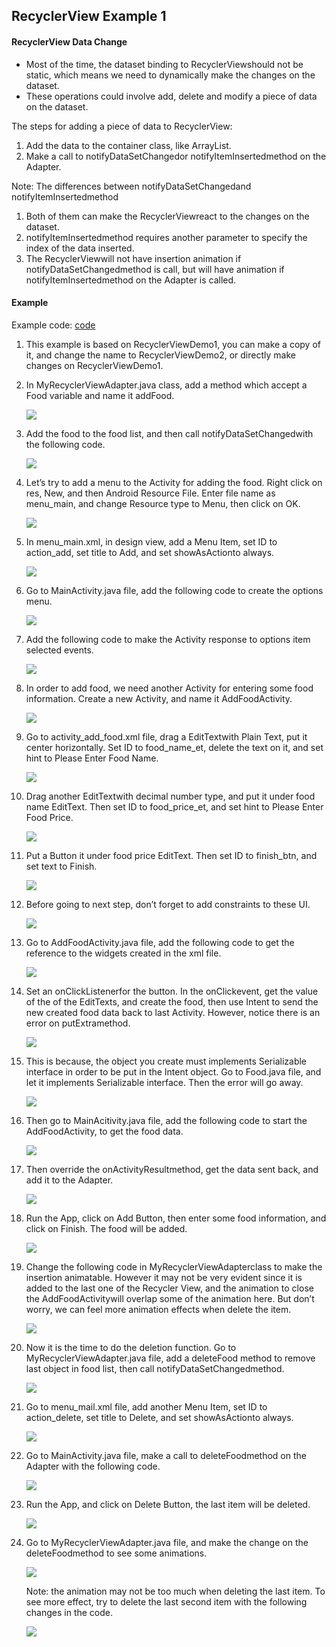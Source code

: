 ## RecyclerView Example 1



#### RecyclerView Data Change

-   Most of the time, the dataset binding to RecyclerViewshould not be static, which means we need to
    dynamically make the changes on the dataset.
-   These operations could involve add, delete and modify a piece of data on the dataset.



The steps for adding a piece of data to RecyclerView:

1.  Add the data to the container class, like ArrayList.
2.  Make a call to notifyDataSetChangedor notifyItemInsertedmethod on the Adapter.

Note:
The differences between notifyDataSetChangedand notifyItemInsertedmethod

1.  Both of them can make the RecyclerViewreact to the changes on the dataset.
2.  notifyItemInsertedmethod requires another parameter to specify the index of the data inserted.
3.  The RecyclerViewwill not have insertion animation if notifyDataSetChangedmethod is call, but will
    have animation if notifyItemInsertedmethod on the Adapter is called.



#### Example

Example code: [code](https://github.com/fwangyt/Android-App-Dev-1/raw/master/13/RecyclerView%20Example%202/RecyclerViewDemo2.zip)



1.  This example is based on RecyclerViewDemo1, you can make a copy of it, and change the name to
    RecyclerViewDemo2, or directly make changes on RecyclerViewDemo1.

2.  In MyRecyclerViewAdapter.java class, add a method which accept a Food variable and name it addFood.

    ![](https://raw.githubusercontent.com/fwangyt/Android-App-Dev-1/master/13/RecyclerView%20Example%202/img_02.png)

3.  Add the food to the food list, and then call notifyDataSetChangedwith the following code.

    ![](https://raw.githubusercontent.com/fwangyt/Android-App-Dev-1/master/13/RecyclerView%20Example%202/img_03.png)

4.  Let’s try to add a menu to the Activity for adding the food. Right click on res, New, and then Android
    Resource File. Enter file name as menu_main, and change Resource type to Menu, then click on OK.

    ![](https://raw.githubusercontent.com/fwangyt/Android-App-Dev-1/master/13/RecyclerView%20Example%202/img_04、.png)

5.  In menu_main.xml, in design view, add a Menu Item, set ID to action_add, set title to Add, and set
    showAsActionto always.

    ![](https://raw.githubusercontent.com/fwangyt/Android-App-Dev-1/master/13/RecyclerView%20Example%202/img_05.png)

6.  Go to MainActivity.java file, add the following code to create the options menu.

    ![](https://raw.githubusercontent.com/fwangyt/Android-App-Dev-1/master/13/RecyclerView%20Example%202/img_06.png)

7.  Add the following code to make the Activity response to options item selected events.

    ![](https://raw.githubusercontent.com/fwangyt/Android-App-Dev-1/master/13/RecyclerView%20Example%202/img_07.png)

8.  In order to add food, we need another Activity for entering some food information. Create a new Activity,
    and name it AddFoodActivity.

    ![](https://raw.githubusercontent.com/fwangyt/Android-App-Dev-1/master/13/RecyclerView%20Example%202/img_08.png)

9.  Go to activity_add_food.xml file, drag a EditTextwith Plain Text, put it center horizontally. Set ID to
    food_name_et, delete the text on it, and set hint to Please Enter Food Name.

    ![](https://raw.githubusercontent.com/fwangyt/Android-App-Dev-1/master/13/RecyclerView%20Example%202/img_09.png)

10.  Drag another EditTextwith decimal number type, and put it under food name EditText. Then set ID to
     food_price_et, and set hint to Please Enter Food Price.

     ![](https://raw.githubusercontent.com/fwangyt/Android-App-Dev-1/master/13/RecyclerView%20Example%202/img_10.png)

11.  Put a Button it under food price EditText. Then set ID to finish_btn, and set text to Finish.

     ![](https://raw.githubusercontent.com/fwangyt/Android-App-Dev-1/master/13/RecyclerView%20Example%202/img_11.png)

12.  Before going to next step, don’t forget to add constraints to these UI.

     ![](https://raw.githubusercontent.com/fwangyt/Android-App-Dev-1/master/13/RecyclerView%20Example%202/img_12.png)

13.  Go to AddFoodActivity.java file, add the following code to get the reference to the widgets created in the
     xml file.

     ![](https://raw.githubusercontent.com/fwangyt/Android-App-Dev-1/master/13/RecyclerView%20Example%202/img_13.png)

14.  Set an onClickListenerfor the button. In the onClickevent, get the value of the of the EditTexts, and
     create the food, then use Intent to send the new created food data back to last Activity. However, notice there
     is an error on putExtramethod.

     ![](https://raw.githubusercontent.com/fwangyt/Android-App-Dev-1/master/13/RecyclerView%20Example%202/img_14.png)

15.  This is because, the object you create must implements Serializable interface in order to be put in the
     Intent object. Go to Food.java file, and let it implements Serializable interface. Then the error will go away.

     ![](https://raw.githubusercontent.com/fwangyt/Android-App-Dev-1/master/13/RecyclerView%20Example%202/img_15.png)

16.  Then go to MainAcitivity.java file, add the following code to start the AddFoodActivity, to get the food
     data.

     ![](https://raw.githubusercontent.com/fwangyt/Android-App-Dev-1/master/13/RecyclerView%20Example%202/img_16.png)

17.  Then override the onActivityResultmethod, get the data sent back, and add it to the Adapter.

     ![](https://raw.githubusercontent.com/fwangyt/Android-App-Dev-1/master/13/RecyclerView%20Example%202/img_17.png)

18.  Run the App, click on Add Button, then enter some food information, and click on Finish. The food will
     be added.

     ![](https://raw.githubusercontent.com/fwangyt/Android-App-Dev-1/master/13/RecyclerView%20Example%202/img_18.png)

19.  Change the following code in MyRecyclerViewAdapterclass to make the insertion animatable. However
     it may not be very evident since it is added to the last one of the Recycler View, and the animation to close
     the AddFoodActivitywill overlap some of the animation here. But don’t worry, we can feel more animation
     effects when delete the item.

     ![](https://raw.githubusercontent.com/fwangyt/Android-App-Dev-1/master/13/RecyclerView%20Example%202/img_19.png)

20.  Now it is the time to do the deletion function. Go to MyRecyclerViewAdapter.java file, add a deleteFood
     method to remove last object in food list, then call notifyDataSetChangedmethod.

     ![](https://raw.githubusercontent.com/fwangyt/Android-App-Dev-1/master/13/RecyclerView%20Example%202/img_20.png)

21.  Go to menu_mail.xml file, add another Menu Item, set ID to action_delete, set title to Delete, and set
     showAsActionto always.

     ![](https://raw.githubusercontent.com/fwangyt/Android-App-Dev-1/master/13/RecyclerView%20Example%202/img_21.png)

22.  Go to MainActivity.java file, make a call to deleteFoodmethod on the Adapter with the following code.

     ![](https://raw.githubusercontent.com/fwangyt/Android-App-Dev-1/master/13/RecyclerView%20Example%202/img_22.png)

23.  Run the App, and click on Delete Button, the last item will be deleted.

     ![](https://raw.githubusercontent.com/fwangyt/Android-App-Dev-1/master/13/RecyclerView%20Example%202/img_23.png)

24.  Go to MyRecyclerViewAdapter.java file, and make the change on the deleteFoodmethod to see some
     animations.

     ![](https://raw.githubusercontent.com/fwangyt/Android-App-Dev-1/master/13/RecyclerView%20Example%202/img_24.png)

     Note: the animation may not be too much when deleting the last item. To see more effect, try to delete the last
     second item with the following changes in the code.

     ![](https://raw.githubusercontent.com/fwangyt/Android-App-Dev-1/master/13/RecyclerView%20Example%202/img_25.png)